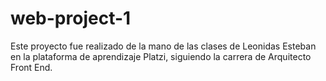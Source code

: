 # web-project-1

Este proyecto fue realizado de la mano de las clases de Leonidas Esteban en la plataforma de aprendizaje Platzi, siguiendo la carrera de Arquitecto Front End.